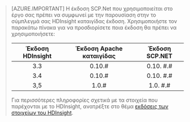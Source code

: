 > [AZURE.IMPORTANT] Η έκδοση SCP.Net που χρησιμοποιείται στο έργο σας πρέπει να συμφωνεί με την παρουσίαση στην το σύμπλεγμά σας HDInsight καταιγίδας έκδοση. Χρησιμοποιήστε τον παρακάτω πίνακα για να προσδιορίσετε ποια έκδοση θα πρέπει να χρησιμοποιήσετε:
>
> | Έκδοση HDInsight | Έκδοση Apache καταιγίδας | Έκδοση SCP.NET |
> |:-----------------:|:--------------------:|:---------------:|
> | 3.3 | 0.10.# | 0.10. #.# |
> | 3.4 | 0.10.# | 0.10. #.# |
> | 3,5 | 1.0.# | 1.0. #.# |
>
> Για περισσότερες πληροφορίες σχετικά με τα στοιχεία που παρέχονται με το HDInsight, ανατρέξτε στο θέμα [εκδόσεις των στοιχείων του HDInsight](../articles/hdinsight/hdinsight-component-versioning.md).


